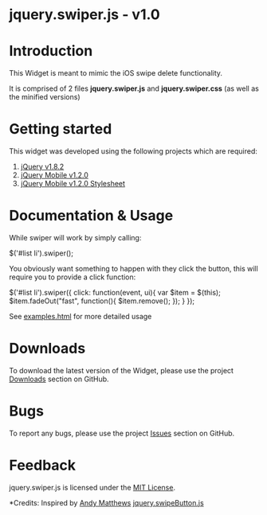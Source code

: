 jquery.swiper.js - v1.0
================================

# Introduction

This Widget is meant to mimic the iOS swipe delete functionality.

It is comprised of 2 files **jquery.swiper.js** and **jquery.swiper.css** (as well as the minified versions)

# Getting started

This widget was developed using the following projects which are required:

1. [jQuery v1.8.2](http://code.jquery.com/jquery-1.8.2.min.js)
2. [jQuery Mobile v1.2.0](http://code.jquery.com/mobile/1.2.0/jquery.mobile-1.2.0.min.js)
3. [jQuery Mobile v1.2.0 Stylesheet](http://code.jquery.com/mobile/1.2.0/jquery.mobile-1.2.0.min.css)

# Documentation & Usage

While swiper will work by simply calling:

$('#list li').swiper();

You obviously want something to happen with they click the button, this will require you to provide a click function:

$('#list li').swiper({
 click: function(event, ui){
  var $item = $(this);
  $item.fadeOut("fast", function(){
   $item.remove();
  });
 }
});

See [examples.html](https://github.com/bentonam/jquery.mobile.swiper/blob/master/examples.html) for more detailed usage

# Downloads

To download the latest version of the Widget, please use the project [Downloads](https://github.com/bentonam/jquery.mobile.swiper/downloads) section on GitHub.

# Bugs

To report any bugs, please use the project [Issues](https://github.com/bentonam/jquery.mobile.swiper/issues) section on GitHub.

# Feedback

jquery.swiper.js is licensed under the [MIT License](https://github.com/bentonam/jquery.mobile.swiper/blob/master/LICENSE-MIT).

*Credits: Inspired by [Andy Matthews](http://andymatthews.net) [jquery.swipeButton.js](https://github.com/commadelimited/jquery.swipeButton.js)
